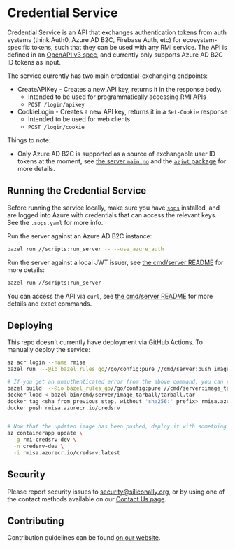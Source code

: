 # Credential Service

Credential Service is an API that exchanges authentication tokens from auth systems (think Auth0, Azure AD B2C, Firebase Auth, etc) for ecosystem-specific tokens, such that they can be used with any RMI service. The API is defined in an [OpenAPI v3 spec](/openapi/user.yaml), and currently only supports Azure AD B2C ID tokens as input.

The service currently has two main credential-exchanging endpoints:

- CreateAPIKey - Creates a new API key, returns it in the response body.
  - Intended to be used for programmatically accessing RMI APIs
  - `POST /login/apikey`
- CookieLogin - Creates a new API key, returns it in a `Set-Cookie` response
  - Intended to be used for web clients
  - `POST /login/cookie`

Things to note:

- Only Azure AD B2C is supported as a source of exchangable user ID tokens at the moment, see [the server `main.go`](/cmd/server/main.go) and the [`azjwt` package](/azure/azjwt/azjwt.go) for more details.

## Running the Credential Service

Before running the service locally, make sure you have [`sops`](https://github.com/getsops/sops) installed, and are logged into Azure with credentials that can access the relevant keys. See the `.sops.yaml` for more info.

Run the server against an Azure AD B2C instance:

```bash
bazel run //scripts:run_server -- --use_azure_auth
```

Run the server against a local JWT issuer, see [the cmd/server README](/cmd/server/README.md) for more details:

```bash
bazel run //scripts:run_server
```

You can access the API via `curl`, see [the cmd/server README](/cmd/server/README.md) for more details and exact commands.

## Deploying

This repo doesn't currently have deployment via GitHub Actions. To manually deploy the service:

```bash
az acr login --name rmisa
bazel run  --@io_bazel_rules_go//go/config:pure //cmd/server:push_image

# If you get an unauthenticated error from the above command, you can run:
bazel build  --@io_bazel_rules_go//go/config:pure //cmd/server:image_tarball
docker load < bazel-bin/cmd/server/image_tarball/tarball.tar
docker tag <sha from previous step, without 'sha256:' prefix> rmisa.azurecr.io/credsrv
docker push rmisa.azurecr.io/credsrv


# Now that the updated image has been pushed, deploy it with something like:
az containerapp update \
  -g rmi-credsrv-dev \
  -n credsrv-dev \
  -i rmisa.azurecr.io/credsrv:latest
```

## Security

Please report security issues to security@siliconally.org, or by using one of
the contact methods available on our
[Contact Us page](https://siliconally.org/contact/).

## Contributing

Contribution guidelines can be found [on our website](https://siliconally.org/oss/contributor-guidelines).
